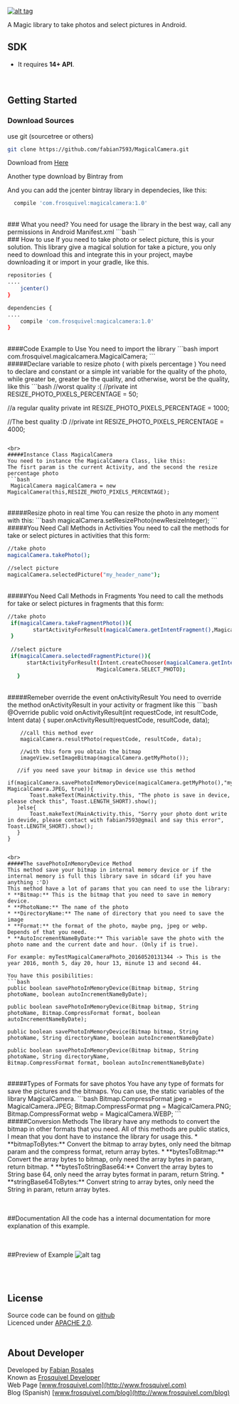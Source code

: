 [![alt tag](https://github.com/fabian7593/MagicalCamera/blob/master/cameraHighQ.png)](https://github.com/fabian7593/MagicalCamera)

A Magic library to take photos and select pictures in Android.
<br>
## SDK
* It requires **14+ API**.
<br>

## Getting Started

### Download Sources
use git (sourcetree or others)

```bash
git clone https://github.com/fabian7593/MagicalCamera.git
```

Download from [Here](https://github.com/fabian7593/MagicalCamera/zipball/master)

Another type download by Bintray from 
 

And you can add the jcenter bintray library in dependecies, like this:
```bash
  compile 'com.frosquivel:magicalcamera:1.0'
```
<br>
### What you need?
You need for usage the library in the best way, call any permissions in Android Manifest.xml
```bash
    <uses-permission android:name="android.permission.WRITE_EXTERNAL_STORAGE"/>
    <uses-permission android:name="android.permission.READ_EXTERNAL_STORAGE" />
    <uses-permission android:name="android.permission.CAMERA"/>
```
<br>
### How to use
If you need to take photo or select picture, this is your solution.
This library give a magical solution for take a picture, you only need to download this and integrate this in your project, maybe downloading it or import in your gradle, like this.

```bash
repositories {
....
    jcenter()
}

dependencies {
....
    compile 'com.frosquivel:magicalcamera:1.0'
}
```
<br>
####Code Example to Use
You need to import the library
```bash
import com.frosquivel.magicalcamera.MagicalCamera;
```

<br>
#####Declare variable to resize photo ( with pixels percentage )
You need to declare and constant or a simple int variable for the quality of the photo, while greater be, greater be the quality, and otherwise, worst be the quality, like this
```bash
//worst quality :( 
//private int RESIZE_PHOTO_PIXELS_PERCENTAGE = 50;

//a regular quality
private int RESIZE_PHOTO_PIXELS_PERCENTAGE = 1000;

//The best quality :D
//private int RESIZE_PHOTO_PIXELS_PERCENTAGE = 4000;
```

<br>
#####Instance Class MagicalCamera
You need to instance the MagicalCamera Class, like this:
The fisrt param is the current Activity, and the second the resize percentage photo
```bash
 MagicalCamera magicalCamera = new MagicalCamera(this,RESIZE_PHOTO_PIXELS_PERCENTAGE);
```

<br>
#####Resize photo in real time
You can resize the photo in any moment with this:
```bash
  magicalCamera.setResizePhoto(newResizeInteger);
```

<br>
#####You Need Call Methods in Activities
You need to call the methods for take or select pictures in activities that this form:

```bash
//take photo
magicalCamera.takePhoto();

//select picture
magicalCamera.selectedPicture("my_header_name");
```

<br>
#####You Need Call Methods in Fragments
You need to call the methods for take or select pictures in fragments that this form:

```bash
//take photo
 if(magicalCamera.takeFragmentPhoto()){
        startActivityForResult(magicalCamera.getIntentFragment(),MagicalCamera.TAKE_PHOTO);
 }
 
 //select picture
 if(magicalCamera.selectedFragmentPicture()){
      startActivityForResult(Intent.createChooser(magicalCamera.getIntentFragment(),  "My Header Example"),
                            MagicalCamera.SELECT_PHOTO);
   }
```

<br>
#####Remeber override the event onActivityResult
You need to override the method onActivityResult in your activity or fragment like this
```bash
 @Override
    public void onActivityResult(int requestCode, int resultCode, Intent data) {
        super.onActivityResult(requestCode, resultCode, data);
        
        //call this method ever
        magicalCamera.resultPhoto(requestCode, resultCode, data);
        
        //with this form you obtain the bitmap
        imageView.setImageBitmap(magicalCamera.getMyPhoto());

       //if you need save your bitmap in device use this method
       if(magicalCamera.savePhotoInMemoryDevice(magicalCamera.getMyPhoto(),"myTestMagicalCameraPhoto", MagicalCamera.JPEG, true)){
           Toast.makeText(MainActivity.this, "The photo is save in device, please check this", Toast.LENGTH_SHORT).show();
       }else{
           Toast.makeText(MainActivity.this, "Sorry your photo dont write in devide, please contact with fabian7593@gmail and say this error", Toast.LENGTH_SHORT).show();
       }
    }
```

<br>
#####The savePhotoInMemoryDevice Method
This method save your bitmap in internal memory device or if the internal memory is full this library save in sdcard (if you have anything :'D)
This method have a lot of params that you can need to use the library:
* **Bitmap:** This is the bitmap that you need to save in memory device.
* **PhotoName:** The name of the photo
* **DirectoryName:** The name of directory that you need to save the image
* **Format:** the format of the photo, maybe png, jpeg or webp. Depends of that you need.
* **AutoIncrementNameByDate:** This variable save the photo with the photo name and the current date and hour. (Only if is true).

For example: myTestMagicalCameraPhoto_20160520131344 -> This is the year 2016, month 5, day 20, hour 13, minute 13 and second 44.
         
You have this posibilities:
```bash
public boolean savePhotoInMemoryDevice(Bitmap bitmap, String photoName, boolean autoIncrementNameByDate);

public boolean savePhotoInMemoryDevice(Bitmap bitmap, String photoName, Bitmap.CompressFormat format, boolean autoIncrementNameByDate);

public boolean savePhotoInMemoryDevice(Bitmap bitmap, String photoName, String directoryName, boolean autoIncrementNameByDate)

public boolean savePhotoInMemoryDevice(Bitmap bitmap, String photoName, String directoryName,
Bitmap.CompressFormat format, boolean autoIncrementNameByDate)
```

<br>
#####Types of Formats for save photos
You have any type of formats for save the pictures and the bitmaps.
You can use, the static variables of the library MagicalCamera.
```bash
Bitmap.CompressFormat jpeg = MagicalCamera.JPEG;
Bitmap.CompressFormat png = MagicalCamera.PNG;
Bitmap.CompressFormat webp = MagicalCamera.WEBP;
```

<br>
#####Conversion Methods
The library have any methods to convert the bitmap in other formats that you need.
All of this methods are public statics, I mean that you dont have to instance the library for usage this.
* **bitmapToBytes:** Convert the bitmap to array bytes, only need the bitmap param and the compress format, return array bytes.
* **bytesToBitmap:** Convert the array bytes to bitmap, only need the array bytes in param, return bitmap.
* **bytesToStringBase64:** Convert the array bytes to String base 64, only need the array bytes format in param, return String.
* **stringBase64ToBytes:** Convert string to array bytes, only need the String in param, return array bytes.

<br><br>
##Documentation
All the code has a internal documentation for more explanation of this example.

<br><br>
##Preview of Example
![alt tag](https://github.com/fabian7593/MagicalTakePhoto/blob/master/image.gif)


<br><br>
## License
Source code can be found on [github](https://github.com/fabian7593/MagicalTakePhoto)<br>
Licenced under [APACHE 2.0](http://www.apache.org/licenses/LICENSE-2.0).
<br><br>

## About Developer
Developed by [Fabian Rosales](http://www.frosquivel.com)<br>
Known as [Frosquivel Developer](http://www.frosquivel.com)<br>
Web Page [www.frosquivel.com](http://www.frosquivel.com)<br>
Blog (Spanish) [www.frosquivel.com/blog](http://www.frosquivel.com/blog)<br>



